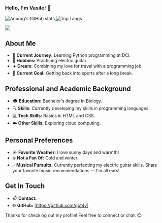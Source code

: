 ### Hello, I'm Vasile! 👋

![Anurag's GitHub stats](https://github-readme-stats.vercel.app/api?username=got4v&show_icons=true&theme=radical&rank_icon=github),![Top Langs](https://github-readme-stats.vercel.app/api/top-langs/?username=got4v&layout=compact&theme=radical)


![](https://komarev.com/ghpvc/?username=got4v&color=red&style=for-the-badge)

## About Me

- 🌱 **Current Journey:** Learning Python programming at DCI.
- 🎸 **Hobbies:** Practicing electric guitar.
- ✈️ **Dream:** Combining my love for travel with a programming job.
- 🎯 **Current Goal:** Getting back into sports after a long break.


## Professional and Academic Background

- 🎓 **Education:** Bachelor's degree in Biology.
- 🔍 **Skills:** Currently developing my skills in programming languages.
- 💻 **Tech Skills:** Basics in HTML and CSS.
- ☁️ **Other Skills:** Exploring cloud computing.


## Personal Preferences

- ☀️ **Favorite Weather:** I love sunny days and warmth!
- ❄️ **Not a Fan Of:** Cold and winter. 
- 🎶 **Musical Pursuits:** Currently perfecting my electric guitar skills. Share your favorite music recommendations — I'm all ears!

## Get In Touch

- 📫 **Contact:** 
- 🌐 **GitHub:**  [https://github.com/got4v]



Thanks for checking out my profile! Feel free to connect or chat. 😊
